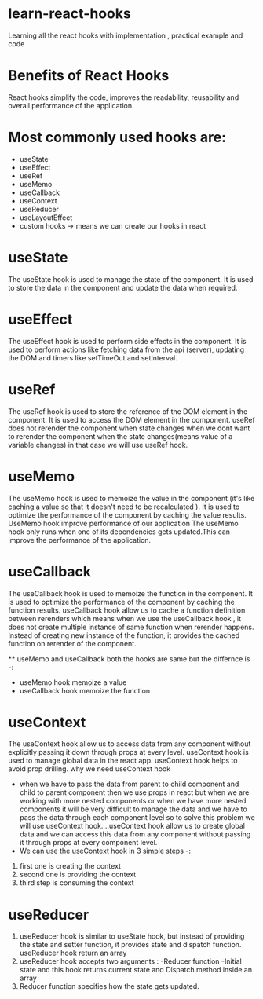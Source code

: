 # learn-react-hooks
Learning all the react hooks with implementation , practical example and code

# Benefits of React Hooks
React hooks simplify the code, improves the readability, reusability and overall performance of the application.

# Most commonly used hooks are:

* useState
* useEffect
* useRef
* useMemo
* useCallback
* useContext
* useReducer
* useLayoutEffect
* custom hooks -> means we can create our hooks in react


# useState
The useState hook is used to manage the state of the component. It is used to store the data in the component and update the data when required.

# useEffect
The useEffect hook is used to perform side effects in the component. It is used to perform actions like fetching data from the api (server), updating the DOM and timers like setTimeOut and setInterval.

# useRef
The useRef hook is used to store the reference of the DOM element in the component. It is used to access the DOM element in the component.
useRef does not rerender the component when state changes
when we dont want to rerender the component when the state changes(means value of a variable changes) in that case we will use useRef hook.

# useMemo
The useMemo hook is used to memoize the value in the component (it's like caching a value so that it doesn't need to be recalculated ). It is used to optimize the performance of the component by caching the value results.
UseMemo hook improve performance of our application
The useMemo hook only runs when one of its dependencies gets updated.This can improve the performance of the application.

# useCallback
The useCallback hook is used to memoize the function in the component. It is used to optimize the performance of the component by caching the function results.
useCallback hook allow us to cache a function definition between rerenders which means when we use the useCallback hook , it does not create multiple instance of same function when rerender happens.
Instead of creating new instance of the function, it provides the cached function on rerender of the component.

** useMemo and useCallback both the hooks are same but the differnce is -:

* useMemo hook memoize a value
* useCallback hook memoize the function

# useContext
The useContext hook allow us to access data from any component without explicitly passing it down through props at every level.
 useContext hook is used to manage global data in the react app.
 useContext hook helps to avoid prop drilling.
why we need useContext hook
* when we have to pass the data from parent to child component and child to parent component then we use props in react but when we are working with more nested components or when we have more nested components it will be very difficult to manage the data and we have to pass the data through each component level so to solve this problem we will use useContext hook....useContext hook allow us to create global data and we can access this data from any component without passing it through props at every component level.
* We can use the useContext hook in 3 simple steps -:
1. first one is creating the context
2. second one is providing the context
3. third step is consuming the context

# useReducer 
1. useReducer hook is similar to useState hook, but instead of providing the state and setter function, it provides state and dispatch function.
useReducer hook return an array
2. useReducer hook accepts two arguments :
-Reducer function
-Initial state
and this hook returns current state and Dispatch method inside an array
3. Reducer function specifies how the state gets updated.
